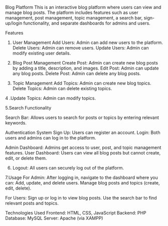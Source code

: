 Blog Platform
This is an interactive blog platform where users can view and manage blog posts. The platform includes features such as user management, post management, topic management, a search bar, sign-up/login functionality, and separate dashboards for admins and users.

Features
1. User Management
Add Users: Admin can add new users to the platform.
Delete Users: Admin can remove users.
Update Users: Admin can modify existing user details.

2. Blog Post Management
Create Post: Admin can create new blog posts by adding a title, description, and images.
Edit Post: Admin can update any blog posts.
Delete Post: Admin can delete any blog posts.

3. Topic Management
Add Topics: Admin can create new blog topics.
Delete Topics: Admin can delete existing topics.

4 .Update Topics: Admin can modify topics.

5.Search Functionality

Search Bar: Allows users to search for posts or topics by entering relevant keywords.

Authentication System
Sign Up: Users can register an account.
Login: Both users and admins can log in to the platform.

Admin Dashboard: Admins get access to user, post, and topic management features.
User Dashboard: Users can view all blog posts but cannot create, edit, or delete them.

6. Logout: All users can securely log out of the platform.

7.Usage
For Admin:
After logging in, navigate to the dashboard where you can:
Add, update, and delete users.
Manage blog posts and topics (create, edit, delete).

For Users:
Sign up or log in to view blog posts.
Use the search bar to find relevant posts and topics.

Technologies Used
Frontend: HTML, CSS, JavaScript
Backend: PHP
Database: MySQL
Server: Apache (via XAMPP)
